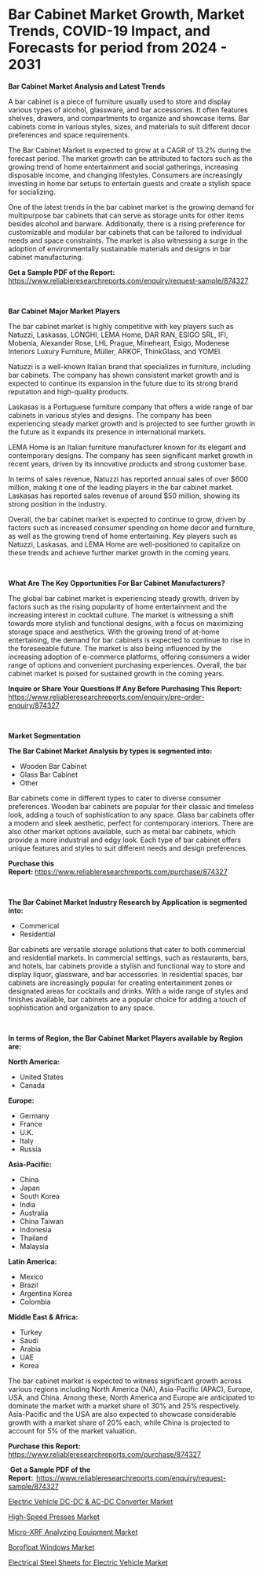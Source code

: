<p><h1>Bar Cabinet Market Growth, Market Trends, COVID-19 Impact, and Forecasts for period from 2024 - 2031</h1></p><p><strong>Bar Cabinet Market Analysis and Latest Trends</strong></p>
<p><p>A bar cabinet is a piece of furniture usually used to store and display various types of alcohol, glassware, and bar accessories. It often features shelves, drawers, and compartments to organize and showcase items. Bar cabinets come in various styles, sizes, and materials to suit different decor preferences and space requirements.</p><p>The Bar Cabinet Market is expected to grow at a CAGR of 13.2% during the forecast period. The market growth can be attributed to factors such as the growing trend of home entertainment and social gatherings, increasing disposable income, and changing lifestyles. Consumers are increasingly investing in home bar setups to entertain guests and create a stylish space for socializing.</p><p>One of the latest trends in the bar cabinet market is the growing demand for multipurpose bar cabinets that can serve as storage units for other items besides alcohol and barware. Additionally, there is a rising preference for customizable and modular bar cabinets that can be tailored to individual needs and space constraints. The market is also witnessing a surge in the adoption of environmentally sustainable materials and designs in bar cabinet manufacturing.</p></p>
<p><strong>Get a Sample PDF of the Report:&nbsp;</strong> <a href="https://www.reliableresearchreports.com/enquiry/request-sample/874327">https://www.reliableresearchreports.com/enquiry/request-sample/874327</a></p>
<p>&nbsp;</p>
<p><strong>Bar Cabinet Major Market Players</strong></p>
<p><p>The bar cabinet market is highly competitive with key players such as Natuzzi, Laskasas, LONGHI, LEMA Home, DAR RAN, ESIGO SRL, IFI, Mobenia, Alexander Rose, LHL Prague, Mineheart, Esigo, Modenese Interiors Luxury Furniture, Müller, ARKOF, ThinkGlass, and YOMEI.</p><p>Natuzzi is a well-known Italian brand that specializes in furniture, including bar cabinets. The company has shown consistent market growth and is expected to continue its expansion in the future due to its strong brand reputation and high-quality products.</p><p>Laskasas is a Portuguese furniture company that offers a wide range of bar cabinets in various styles and designs. The company has been experiencing steady market growth and is projected to see further growth in the future as it expands its presence in international markets.</p><p>LEMA Home is an Italian furniture manufacturer known for its elegant and contemporary designs. The company has seen significant market growth in recent years, driven by its innovative products and strong customer base.</p><p>In terms of sales revenue, Natuzzi has reported annual sales of over $600 million, making it one of the leading players in the bar cabinet market. Laskasas has reported sales revenue of around $50 million, showing its strong position in the industry.</p><p>Overall, the bar cabinet market is expected to continue to grow, driven by factors such as increased consumer spending on home decor and furniture, as well as the growing trend of home entertaining. Key players such as Natuzzi, Laskasas, and LEMA Home are well-positioned to capitalize on these trends and achieve further market growth in the coming years.</p></p>
<p>&nbsp;</p>
<p><strong>What Are The Key Opportunities For Bar Cabinet Manufacturers?</strong></p>
<p><p>The global bar cabinet market is experiencing steady growth, driven by factors such as the rising popularity of home entertainment and the increasing interest in cocktail culture. The market is witnessing a shift towards more stylish and functional designs, with a focus on maximizing storage space and aesthetics. With the growing trend of at-home entertaining, the demand for bar cabinets is expected to continue to rise in the foreseeable future. The market is also being influenced by the increasing adoption of e-commerce platforms, offering consumers a wider range of options and convenient purchasing experiences. Overall, the bar cabinet market is poised for sustained growth in the coming years.</p></p>
<p><strong>Inquire or Share Your Questions If Any Before Purchasing This Report:</strong> <a href="https://www.reliableresearchreports.com/enquiry/pre-order-enquiry/874327">https://www.reliableresearchreports.com/enquiry/pre-order-enquiry/874327</a></p>
<p>&nbsp;</p>
<p><strong>Market Segmentation</strong></p>
<p><strong>The Bar Cabinet Market Analysis by types is segmented into:</strong></p>
<p><ul><li>Wooden Bar Cabinet</li><li>Glass Bar Cabinet</li><li>Other</li></ul></p>
<p><p>Bar cabinets come in different types to cater to diverse consumer preferences. Wooden bar cabinets are popular for their classic and timeless look, adding a touch of sophistication to any space. Glass bar cabinets offer a modern and sleek aesthetic, perfect for contemporary interiors. There are also other market options available, such as metal bar cabinets, which provide a more industrial and edgy look. Each type of bar cabinet offers unique features and styles to suit different needs and design preferences.</p></p>
<p><strong>Purchase this Report:&nbsp;</strong><a href="https://www.reliableresearchreports.com/purchase/874327">https://www.reliableresearchreports.com/purchase/874327</a></p>
<p>&nbsp;</p>
<p><strong>The Bar Cabinet Market Industry Research by Application is segmented into:</strong></p>
<p><ul><li>Commerical</li><li>Residential</li></ul></p>
<p><p>Bar cabinets are versatile storage solutions that cater to both commercial and residential markets. In commercial settings, such as restaurants, bars, and hotels, bar cabinets provide a stylish and functional way to store and display liquor, glassware, and bar accessories. In residential spaces, bar cabinets are increasingly popular for creating entertainment zones or designated areas for cocktails and drinks. With a wide range of styles and finishes available, bar cabinets are a popular choice for adding a touch of sophistication and organization to any space.</p></p>
<p>&nbsp;</p>
<p><strong>In terms of Region, the Bar Cabinet Market Players available by Region are:</strong></p>
<p>
    <p> <strong> North America: </strong>
        <ul>
            <li>United States</li>
            <li>Canada</li>
        </ul>
        </p> 
    <p> <strong> Europe: </strong>
        <ul>
            <li>Germany</li>
            <li>France</li>
            <li>U.K.</li>
            <li>Italy</li>
            <li>Russia</li>
        </ul>
        </p> 
    <p> <strong> Asia-Pacific: </strong>
        <ul>
            <li>China</li>
            <li>Japan</li>
            <li>South Korea</li>
            <li>India</li>
            <li>Australia</li>
            <li>China Taiwan</li>
            <li>Indonesia</li>
            <li>Thailand</li>
            <li>Malaysia</li>
        </ul>
        </p> 
    <p> <strong> Latin America: </strong>
        <ul>
            <li>Mexico</li>
            <li>Brazil</li>
            <li>Argentina Korea</li>
            <li>Colombia</li>
        </ul>
        </p> 
    <p> <strong> Middle East & Africa: </strong>
        <ul>
            <li>Turkey</li>
            <li>Saudi</li>
            <li>Arabia</li>
            <li>UAE</li>
            <li>Korea</li>
        </ul>
    </p>
    </p>
<p><p>The bar cabinet market is expected to witness significant growth across various regions including North America (NA), Asia-Pacific (APAC), Europe, USA, and China. Among these, North America and Europe are anticipated to dominate the market with a market share of 30% and 25% respectively. Asia-Pacific and the USA are also expected to showcase considerable growth with a market share of 20% each, while China is projected to account for 5% of the market valuation.</p></p>
<p><strong>Purchase this Report: </strong><a href="https://www.reliableresearchreports.com/purchase/874327">https://www.reliableresearchreports.com/purchase/874327</a></p>
<p>&nbsp;<strong>Get a Sample PDF of the Report:&nbsp;&nbsp;</strong><a href="https://www.reliableresearchreports.com/enquiry/request-sample/874327">https://www.reliableresearchreports.com/enquiry/request-sample/874327</a></p>
<p><strong></strong></p>
<p><p><a href="https://view.publitas.com/reportprime-1/decoding-the-electric-vehicle-dc-dc-ac-dc-converter-market-a-deep-dive-into-the-latest-market-trends-market-segmentation-and-competitive-analysis/">Electric Vehicle DC-DC & AC-DC Converter Market</a></p><p><a href="https://carnation-joke-41f.notion.site/High-Speed-Presses-Market-Size-2024-2031-Global-Industrial-Analysis-Key-Geographical-Regions-Mar-3f3308d814d34579ad67c5c9b50733cf">High-Speed Presses Market</a></p><p><a href="https://extreme-scabiosa-c81.notion.site/Micro-XRF-Analyzing-Equipment-Market-Size-Global-Industry-Overview-Market-Segmentation-and-Forecas-9c6d633445c94d6592db0c73d2ce2dca">Micro-XRF Analyzing Equipment Market</a></p><p><a href="https://adventurous-uranium-ef9.notion.site/Borofloat-Windows-Market-Size-Share-Trends-Analysis-Report-By-Application-Regional-Outlook-Comp-8f6c6f8241394d46b339102bc2d52f69">Borofloat Windows Market</a></p><p><a href="https://view.publitas.com/reportprime-1/electrical-steel-sheets-for-electric-vehicle-market-a-comprehensive-report-of-its-market-share-growth-trends-2024-2031/">Electrical Steel Sheets for Electric Vehicle Market</a></p></p>